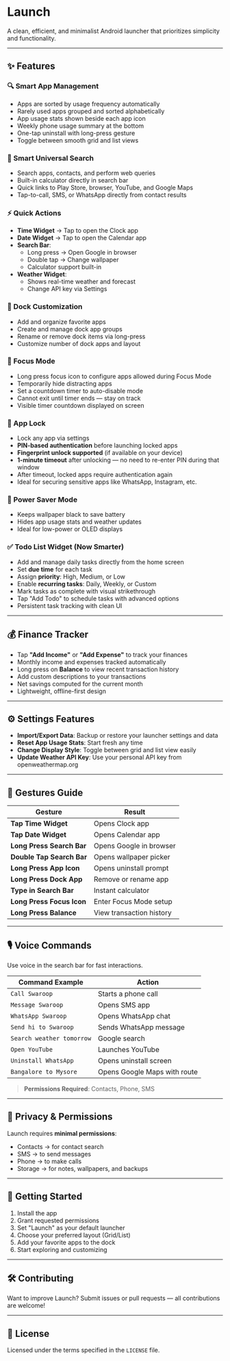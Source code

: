# Launch

A clean, efficient, and minimalist Android launcher that prioritizes simplicity and functionality.

---

## ✨ Features

### 🔍 Smart App Management
- Apps are sorted by usage frequency automatically
- Rarely used apps grouped and sorted alphabetically
- App usage stats shown beside each app icon
- Weekly phone usage summary at the bottom
- One-tap uninstall with long-press gesture
- Toggle between smooth grid and list views

### 🔎 Smart Universal Search
- Search apps, contacts, and perform web queries
- Built-in calculator directly in search bar
- Quick links to Play Store, browser, YouTube, and Google Maps
- Tap-to-call, SMS, or WhatsApp directly from contact results

### ⚡ Quick Actions
- **Time Widget** → Tap to open the Clock app
- **Date Widget** → Tap to open the Calendar app
- **Search Bar**:
  - Long press → Open Google in browser
  - Double tap → Change wallpaper
  - Calculator support built-in
- **Weather Widget**:
  - Shows real-time weather and forecast
  - Change API key via Settings

### 🧩 Dock Customization
- Add and organize favorite apps
- Create and manage dock app groups
- Rename or remove dock items via long-press
- Customize number of dock apps and layout

### 🔕 Focus Mode
- Long press focus icon to configure apps allowed during Focus Mode
- Temporarily hide distracting apps
- Set a countdown timer to auto-disable mode
- Cannot exit until timer ends — stay on track
- Visible timer countdown displayed on screen

### 🔐 App Lock
- Lock any app via settings
- **PIN-based authentication** before launching locked apps  
- **Fingerprint unlock supported** (if available on your device)  
- **1-minute timeout** after unlocking — no need to re-enter PIN during that window  
- After timeout, locked apps require authentication again  
- Ideal for securing sensitive apps like WhatsApp, Instagram, etc.

### 🔋 Power Saver Mode
- Keeps wallpaper black to save battery
- Hides app usage stats and weather updates
- Ideal for low-power or OLED displays

### ✅ Todo List Widget (Now Smarter)
- Add and manage daily tasks directly from the home screen  
- Set **due time** for each task  
- Assign **priority**: High, Medium, or Low  
- Enable **recurring tasks**: Daily, Weekly, or Custom  
- Mark tasks as complete with visual strikethrough  
- Tap "Add Todo" to schedule tasks with advanced options  
- Persistent task tracking with clean UI  

---

## 💰 Finance Tracker
- Tap **"Add Income"** or **"Add Expense"** to track your finances
- Monthly income and expenses tracked automatically
- Long press on **Balance** to view recent transaction history
- Add custom descriptions to your transactions
- Net savings computed for the current month
- Lightweight, offline-first design

---

## ⚙️ Settings Features
- **Import/Export Data**: Backup or restore your launcher settings and data
- **Reset App Usage Stats**: Start fresh any time
- **Change Display Style**: Toggle between grid and list view easily
- **Update Weather API Key**: Use your personal API key from openweathermap.org

---

## 🤏 Gestures Guide

| Gesture                     | Result                                      |
|-----------------------------|---------------------------------------------|
| **Tap Time Widget**         | Opens Clock app                             |
| **Tap Date Widget**         | Opens Calendar app                          |
| **Long Press Search Bar**   | Opens Google in browser                     |
| **Double Tap Search Bar**   | Opens wallpaper picker                      |
| **Long Press App Icon**     | Opens uninstall prompt                      |
| **Long Press Dock App**     | Remove or rename app                        |
| **Type in Search Bar**      | Instant calculator                          |
| **Long Press Focus Icon**   | Enter Focus Mode setup                      |
| **Long Press Balance**      | View transaction history                    |

---

## 🎙️ Voice Commands

Use voice in the search bar for fast interactions.

| Command Example           | Action                                         |
|---------------------------|------------------------------------------------|
| `Call Swaroop`            | Starts a phone call                           |
| `Message Swaroop`         | Opens SMS app                                 |
| `WhatsApp Swaroop`        | Opens WhatsApp chat                           |
| `Send hi to Swaroop`      | Sends WhatsApp message                        |
| `Search weather tomorrow` | Google search                                 |
| `Open YouTube`            | Launches YouTube                              |
| `Uninstall WhatsApp`      | Opens uninstall screen                        |
| `Bangalore to Mysore`     | Opens Google Maps with route                  |

> **Permissions Required**: Contacts, Phone, SMS

---

## 🔐 Privacy & Permissions

Launch requires **minimal permissions**:
- Contacts → for contact search
- SMS → to send messages
- Phone → to make calls
- Storage → for notes, wallpapers, and backups

---

## 🚀 Getting Started

1. Install the app  
2. Grant requested permissions  
3. Set "Launch" as your default launcher  
4. Choose your preferred layout (Grid/List)  
5. Add your favorite apps to the dock  
6. Start exploring and customizing  

---

## 🛠️ Contributing

Want to improve Launch? Submit issues or pull requests — all contributions are welcome!

---

## 📄 License

Licensed under the terms specified in the `LICENSE` file.
